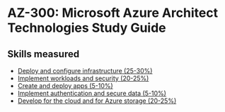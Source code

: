 # AZ-300: Microsoft Azure Architect Technologies Study Guide
## Skills measured
* [Deploy and configure infrastructure (25-30%)](1-Deploy%20and%20configure%20infrastructure%20(25-30%25).md)
* [Implement workloads and security (20-25%)](2-Implement%20workloads%20and%20security%20(20-25%25).md)
* [Create and deploy apps (5-10%)](3-Create%20and%20deploy%20apps%20(5-10%25).md)
* [Implement authentication and secure data (5-10%)](4-Implement%20authentication%20and%20secure%20data%20(5-10%25).md)
* [Develop for the cloud and for Azure storage (20-25%)](5-Develop%20for%20the%20cloud%20and%20for%20Azure%20storage%20(20-25%25).md)